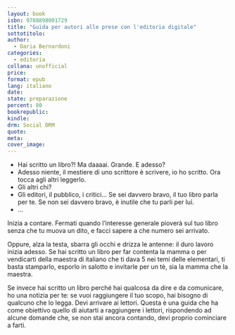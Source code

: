 ```yaml
---
layout: book
isbn: 9788898001729
title: "Guida per autori alle prese con l'editoria digitale"
sottotitolo:
author:
  - Daria Bernardoni
categories:
  - editoria
collana: unofficial
price: 
format: epub
lang: italiano
date: 
state: preparazione
percent: 80
bookrepublic: 
kindle: 
drm: Social DRM
quote:
meta:
cover_image:
---
```

- Hai scritto un libro?! Ma daaaai. Grande. E adesso?
- Adesso niente, il mestiere di uno scrittore è scrivere, io ho scritto. Ora tocca agli altri leggerlo.
- Gli altri chi?
- Gli editori, il pubblico, i critici… Se sei davvero bravo, il tuo libro parla per te. Se non sei davvero bravo, è inutile che tu parli per lui.
- …

Inizia a contare. Fermati quando l’interesse generale pioverà sul tuo libro senza che tu muova un dito, e facci sapere a che numero sei arrivato.

Oppure, alza la testa, sbarra gli occhi e drizza le antenne: il duro lavoro inizia adesso. Se hai scritto un libro per far contenta la mamma o per vendicarti della maestra di italiano che ti dava 5 nei temi delle elementari, ti basta stamparlo, esporlo in salotto e invitarle per un tè, sia la mamma che la maestra.

Se invece hai scritto un libro perché hai qualcosa da dire e da comunicare, ho una notizia per te: se vuoi raggiungere il tuo scopo, hai bisogno di qualcuno che lo legga. Devi arrivare ai lettori. Questa è una guida che ha come obiettivo quello di aiutarti a raggiungere i lettori, rispondendo ad alcune domande che, se non stai ancora contando, devi proprio cominciare a farti.